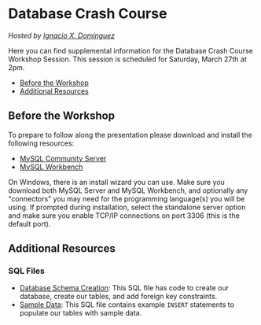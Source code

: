 # Database Crash Course

*Hosted by [Ignacio X. Domínguez](https://people.engr.ncsu.edu/ixdoming/)*

Here you can find supplemental information for the Database Crash Course Workshop Session. This session is scheduled for Saturday, March 27th at 2pm.

* [Before the Workshop](#before-the-workshop)
* [Additional Resources](#additional-resources)


<a name="before-the-workshop"></a>
## Before the Workshop

To prepare to follow along the presentation please download and install the following resources:

* [MySQL Community Server](https://dev.mysql.com/downloads/mysql/)
* [MySQL Workbench](https://dev.mysql.com/downloads/workbench/)

On Windows, there is an install wizard you can use. Make sure you download both MySQL Server and MySQL Workbench, and optionally any "connectors" you may need for the programming language(s) you will be using. If prompted during installation, select the standalone server option and make sure you enable TCP/IP connections on port 3306 (this is the default port).

<a name="additional-resources"></a>
## Additional Resources


### SQL Files

* [Database Schema Creation](db_session_files/sql/schema.sql): This SQL file has code to create our database, create our tables, and add foreign key constraints.
* [Sample Data](db_session_files/sql/sample_data.sql): This SQL file contains example `INSERT` statements to populate our tables with sample data.
